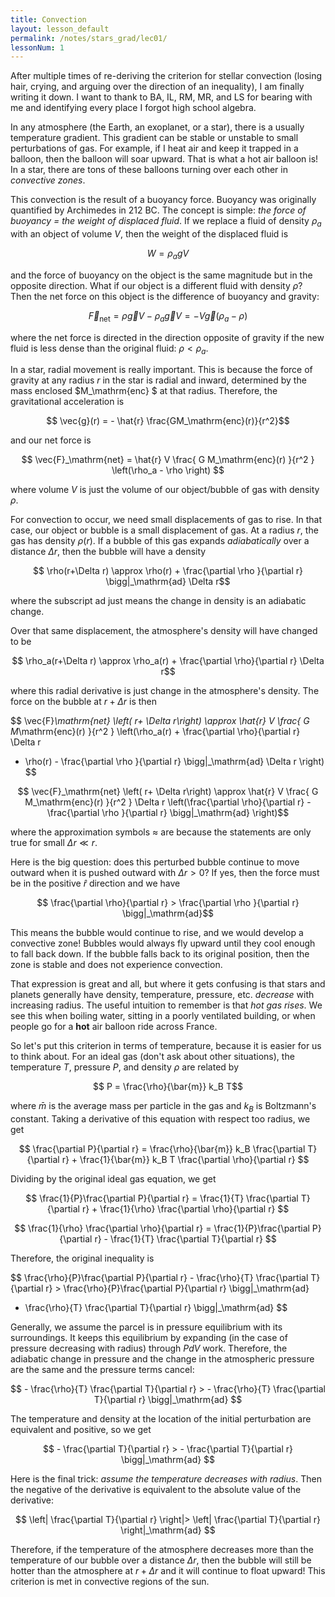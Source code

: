 ```yaml
---
title: Convection
layout: lesson_default
permalink: /notes/stars_grad/lec01/
lessonNum: 1
---
```

After multiple times of re-deriving the criterion for stellar convection (losing hair, crying, and arguing over the direction of an inequality), I am finally writing it down. I want to thank to BA, IL, RM, MR, and LS for bearing with me and identifying every place I forgot high school algebra.

In any atmosphere (the Earth, an exoplanet, or a star), there is a usually temperature gradient. This gradient can be stable or unstable to small perturbations of gas. For example, if I heat air and keep it trapped in a balloon, then the balloon will soar upward. That is what a hot air balloon is! In a star, there are tons of these balloons turning over each other in *convective zones*.

This convection is the result of a buoyancy force. Buoyancy was originally quantified by Archimedes in 212 BC. The concept is simple: *the force of buoyancy = the weight of displaced fluid*. If we replace a fluid of density $\rho_a$ with an object of volume $V$, then the weight of the displaced fluid is

$$W = \rho_a g V $$

and the force of buoyancy on the object is the same magnitude but in the opposite direction. What if our object is a different fluid with density $\rho$? Then the net force on this object is the difference of buoyancy and gravity:

$$ \vec{F}_\mathrm{net} = \rho \vec{g} V-\rho_a \vec{g} V  = - V \vec{g} \left(\rho_a - \rho \right)$$

where the net force is directed in the direction opposite of gravity if the new fluid is less dense than the original fluid: $\rho < \rho_a$.

In a star, radial movement is really important. This is because the force of gravity at any radius $r$ in the star is radial and inward, determined by the mass enclosed $M_\mathrm{enc} $ at that radius. Therefore, the gravitational acceleration is

$$ \vec{g}(r) = - \hat{r} \frac{GM_\mathrm{enc}(r)}{r^2}$$

and our net force is

$$ \vec{F}_\mathrm{net} = \hat{r} V \frac{ G M_\mathrm{enc}(r) }{r^2 } \left(\rho_a - \rho \right) $$

where volume $V$ is just the volume of our object/bubble of gas with density $\rho$.

For convection to occur, we need small displacements of gas to rise. In that case, our object or bubble is a small displacement of gas. At a radius $r$, the gas has density $\rho(r)$. If a bubble of this gas expands *adiabatically* over a distance $\Delta r$, then the bubble will have a density

$$ \rho(r+\Delta r) \approx \rho(r) + \frac{\partial \rho }{\partial r} \bigg|_\mathrm{ad} \Delta r$$

where the subscript $\mathrm{ad}$ just means the change in density is an adiabatic change.

Over that same displacement, the atmosphere's density will have changed to be

$$ \rho_a(r+\Delta r) \approx \rho_a(r) + \frac{\partial \rho}{\partial r} \Delta r$$

where this radial derivative is just change in the atmosphere's density. The force on the bubble at $r + \Delta r$ is then

$$ \vec{F}_\mathrm{net} \left( r+ \Delta r\right)
\approx \hat{r} V \frac{ G M_\mathrm{enc}(r) }{r^2 }
\left(\rho_a(r) + \frac{\partial \rho}{\partial r} \Delta r
- \rho(r) - \frac{\partial \rho }{\partial r} \bigg|_\mathrm{ad} \Delta r \right) $$

$$ \vec{F}_\mathrm{net} \left( r+ \Delta r\right)
\approx \hat{r} V \frac{ G M_\mathrm{enc}(r) }{r^2 }  \Delta r
\left(\frac{\partial \rho}{\partial r} -   \frac{\partial \rho }{\partial r} \bigg|_\mathrm{ad} \right)$$

where the approximation symbols $\approx$ are because the statements are only true for small $\Delta r \ll r$.

Here is the big question: does this perturbed bubble continue to move outward when it is pushed outward with $\Delta r > 0$? If yes, then the force must be in the positive $\hat{r}$ direction and we have

$$ \frac{\partial \rho}{\partial r} > \frac{\partial \rho }{\partial r} \bigg|_\mathrm{ad}$$

This means the bubble would continue to rise, and we would develop a convective zone! Bubbles would always fly upward until they cool enough to fall back down. If the bubble falls back to its original position, then the zone is stable and does not experience convection.

That expression is great and all, but where it gets confusing is that stars and planets generally have density, temperature, pressure, etc. *decrease* with increasing radius. The useful intuition to remember is that *hot gas rises*. We see this when boiling water, sitting in a poorly ventilated building, or when people go for a **hot** air balloon ride across France.

So let's put this criterion in terms of temperature, because it is easier for us to think about. For an ideal gas (don't ask about other situations), the temperature $T$, pressure $P$, and density $\rho$ are related by

$$ P = \frac{\rho}{\bar{m}} k_B T$$

where $\bar{m}$ is the average mass per particle in the gas and $k_B$ is Boltzmann's constant. Taking a derivative of this equation with respect too radius, we get

$$ \frac{\partial P}{\partial r} = \frac{\rho}{\bar{m}} k_B \frac{\partial T}{\partial r} + \frac{1}{\bar{m}} k_B T \frac{\partial \rho}{\partial r} $$

Dividing by the original ideal gas equation, we get

$$ \frac{1}{P}\frac{\partial P}{\partial r} = \frac{1}{T} \frac{\partial T}{\partial r} + \frac{1}{\rho} \frac{\partial \rho}{\partial r} $$

$$ \frac{1}{\rho} \frac{\partial \rho}{\partial r}
= \frac{1}{P}\frac{\partial P}{\partial r}  - \frac{1}{T} \frac{\partial T}{\partial r} $$

Therefore, the original inequality is

$$ \frac{\rho}{P}\frac{\partial P}{\partial r}  - \frac{\rho}{T} \frac{\partial T}{\partial r} >
  \frac{\rho}{P}\frac{\partial P}{\partial r} \bigg|_\mathrm{ad}
   - \frac{\rho}{T} \frac{\partial T}{\partial r} \bigg|_\mathrm{ad} $$

Generally, we assume the parcel is in pressure equilibrium with its surroundings. It keeps this equilibrium by expanding (in the case of pressure decreasing with radius) through $P dV$ work. Therefore, the adiabatic change in pressure and the change in the atmospheric pressure are the same and the pressure terms cancel:

$$  - \frac{\rho}{T} \frac{\partial T}{\partial r} > -
\frac{\rho}{T} \frac{\partial T}{\partial r} \bigg|_\mathrm{ad} $$

The temperature and density at the location of the initial perturbation are equivalent and positive, so we get

$$  - \frac{\partial T}{\partial r} > -
\frac{\partial T}{\partial r} \bigg|_\mathrm{ad} $$

Here is the final trick: *assume the temperature decreases with radius*. Then the negative of the derivative is equivalent to the absolute value of the derivative:

$$  \left| \frac{\partial T}{\partial r} \right|> \left|
\frac{\partial T}{\partial r} \right|_\mathrm{ad}  $$

Therefore, if the temperature of the atmosphere decreases more than the temperature of our bubble over a distance $\Delta r$, then the bubble will still be hotter than the atmosphere at $r + \Delta r$ and it will continue to float upward! This criterion is met in convective regions of the sun.
